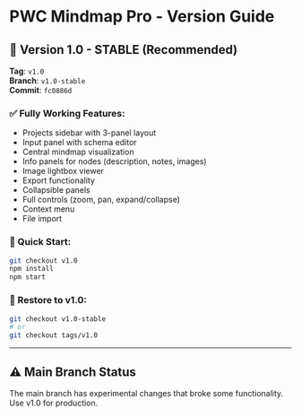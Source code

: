 # PWC Mindmap Pro - Version Guide

## 📌 Version 1.0 - STABLE (Recommended)

**Tag**: `v1.0`  
**Branch**: `v1.0-stable`  
**Commit**: `fc0886d`

### ✅ Fully Working Features:
- Projects sidebar with 3-panel layout
- Input panel with schema editor
- Central mindmap visualization
- Info panels for nodes (description, notes, images)
- Image lightbox viewer
- Export functionality
- Collapsible panels
- Full controls (zoom, pan, expand/collapse)
- Context menu
- File import

### 🚀 Quick Start:
```bash
git checkout v1.0
npm install
npm start
```

### 🔄 Restore to v1.0:
```bash
git checkout v1.0-stable
# or
git checkout tags/v1.0
```

---

## ⚠️ Main Branch Status
The main branch has experimental changes that broke some functionality. Use v1.0 for production.


